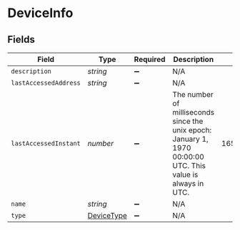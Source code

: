 # DeviceInfo


## Fields

| Field                                                                                                       | Type                                                                                                        | Required                                                                                                    | Description                                                                                                 | Example                                                                                                     |
| ----------------------------------------------------------------------------------------------------------- | ----------------------------------------------------------------------------------------------------------- | ----------------------------------------------------------------------------------------------------------- | ----------------------------------------------------------------------------------------------------------- | ----------------------------------------------------------------------------------------------------------- |
| `description`                                                                                               | *string*                                                                                                    | :heavy_minus_sign:                                                                                          | N/A                                                                                                         |                                                                                                             |
| `lastAccessedAddress`                                                                                       | *string*                                                                                                    | :heavy_minus_sign:                                                                                          | N/A                                                                                                         |                                                                                                             |
| `lastAccessedInstant`                                                                                       | *number*                                                                                                    | :heavy_minus_sign:                                                                                          | The number of milliseconds since the unix epoch: January 1, 1970 00:00:00 UTC. This value is always in UTC. | 1659380719000                                                                                               |
| `name`                                                                                                      | *string*                                                                                                    | :heavy_minus_sign:                                                                                          | N/A                                                                                                         |                                                                                                             |
| `type`                                                                                                      | [DeviceType](../../models/shared/devicetype.md)                                                             | :heavy_minus_sign:                                                                                          | N/A                                                                                                         |                                                                                                             |